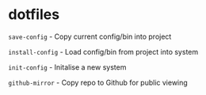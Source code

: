# dotfiles

`save-config` - Copy current config/bin into project

`install-config` - Load config/bin from project into system

`init-config` - Initalise a new system

`github-mirror` - Copy repo to Github for public viewing